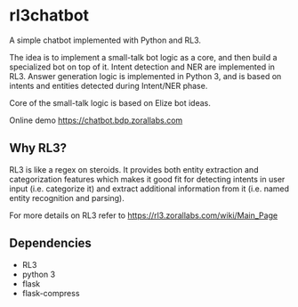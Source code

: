 # rl3chatbot
A simple chatbot implemented with Python and RL3.

The idea is to implement a small-talk bot logic as a core, and then build a specialized bot on top of it. Intent detection and NER are implemented in RL3. Answer generation logic is
implemented in Python 3, and is based on intents and entities detected during Intent/NER phase.

Core of the small-talk logic is based on Elize bot ideas.

Online demo https://chatbot.bdp.zorallabs.com

## Why RL3?

RL3 is like a regex on steroids. It provides both entity extraction and categorization features which makes it good fit for detecting intents in user input (i.e. categorize it) and
extract additional information from it (i.e. named entity recognition and parsing).

For more details on RL3 refer to https://rl3.zorallabs.com/wiki/Main_Page

## Dependencies

* RL3
* python 3
* flask
* flask-compress
